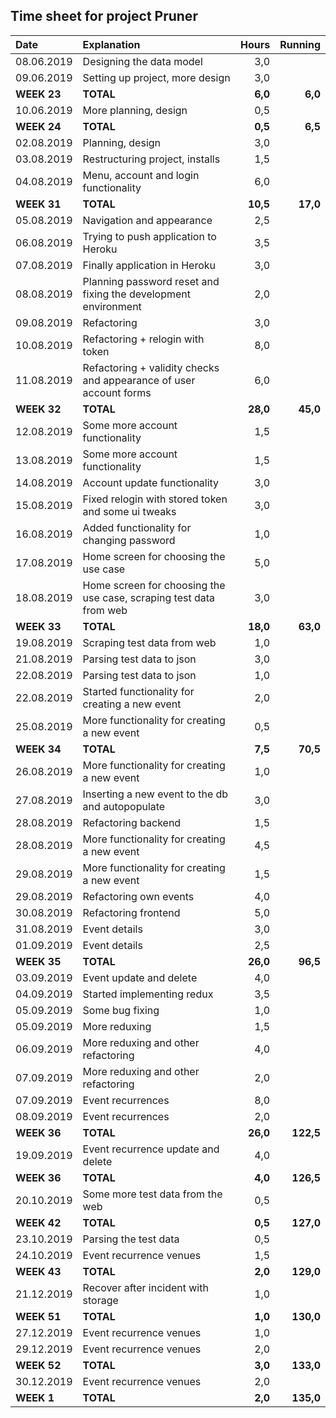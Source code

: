 ## Time sheet for project Pruner

| Date          | Explanation                                                        | Hours     | Running   |
| :------------ |:-------------------------------------------------------------------| ---------:| ---------:|
| 08.06.2019    | Designing the data model                                           |     3,0   |           |
| 09.06.2019    | Setting up project, more design                                    |     3,0   |           |
| **WEEK 23**   | **TOTAL**                                                          |   **6,0** |   **6,0** |
| 10.06.2019    | More planning, design                                              |     0,5   |           |
| **WEEK 24**   | **TOTAL**                                                          |   **0,5** |   **6,5** |
| 02.08.2019    | Planning, design                                                   |     3,0   |           |
| 03.08.2019    | Restructuring project, installs                                    |     1,5   |           |
| 04.08.2019    | Menu, account and login functionality                              |     6,0   |           |
| **WEEK 31**   | **TOTAL**                                                          |  **10,5** |  **17,0** |
| 05.08.2019    | Navigation and appearance                                          |     2,5   |           |
| 06.08.2019    | Trying to push application to Heroku                               |     3,5   |           |
| 07.08.2019    | Finally application in Heroku                                      |     3,0   |           |
| 08.08.2019    | Planning password reset and fixing the development environment     |     2,0   |           |
| 09.08.2019    | Refactoring                                                        |     3,0   |           |
| 10.08.2019    | Refactoring + relogin with token                                   |     8,0   |           |
| 11.08.2019    | Refactoring + validity checks and appearance of user account forms |     6,0   |           |
| **WEEK 32**   | **TOTAL**                                                          |  **28,0** |  **45,0** |
| 12.08.2019    | Some more account functionality                                    |     1,5   |           |
| 13.08.2019    | Some more account functionality                                    |     1,5   |           |
| 14.08.2019    | Account update functionality                                       |     3,0   |           |
| 15.08.2019    | Fixed relogin with stored token and some ui tweaks                 |     3,0   |           |
| 16.08.2019    | Added functionality for changing password                          |     1,0   |           |
| 17.08.2019    | Home screen for choosing the use case                              |     5,0   |           |
| 18.08.2019    | Home screen for choosing the use case, scraping test data from web |     3,0   |           |
| **WEEK 33**   | **TOTAL**                                                          |  **18,0** |  **63,0** |
| 19.08.2019    | Scraping test data from web                                        |     1,0   |           |
| 21.08.2019    | Parsing test data to json                                          |     3,0   |           |
| 22.08.2019    | Parsing test data to json                                          |     1,0   |           |
| 22.08.2019    | Started functionality for creating a new event                     |     2,0   |           |
| 25.08.2019    | More functionality for creating a new event                        |     0,5   |           |
| **WEEK 34**   | **TOTAL**                                                          |   **7,5** |  **70,5** |
| 26.08.2019    | More functionality for creating a new event                        |     1,0   |           |
| 27.08.2019    | Inserting a new event to the db and autopopulate                   |     3,0   |           |
| 28.08.2019    | Refactoring backend                                                |     1,5   |           |
| 28.08.2019    | More functionality for creating a new event                        |     4,5   |           |
| 29.08.2019    | More functionality for creating a new event                        |     1,5   |           |
| 29.08.2019    | Refactoring own events                                             |     4,0   |           |
| 30.08.2019    | Refactoring frontend                                               |     5,0   |           |
| 31.08.2019    | Event details                                                      |     3,0   |           |
| 01.09.2019    | Event details                                                      |     2,5   |           |
| **WEEK 35**   | **TOTAL**                                                          |  **26,0** |  **96,5** |
| 03.09.2019    | Event update and delete                                            |     4,0   |           |
| 04.09.2019    | Started implementing redux                                         |     3,5   |           |
| 05.09.2019    | Some bug fixing                                                    |     1,0   |           |
| 05.09.2019    | More reduxing                                                      |     1,5   |           |
| 06.09.2019    | More reduxing and other refactoring                                |     4,0   |           |
| 07.09.2019    | More reduxing and other refactoring                                |     2,0   |           |
| 07.09.2019    | Event recurrences                                                  |     8,0   |           |
| 08.09.2019    | Event recurrences                                                  |     2,0   |           |
| **WEEK 36**   | **TOTAL**                                                          |  **26,0** | **122,5** |
| 19.09.2019    | Event recurrence update and delete                                 |     4,0   |           |
| **WEEK 36**   | **TOTAL**                                                          |   **4,0** | **126,5** |
| 20.10.2019    | Some more test data from the web                                   |     0,5   |           |
| **WEEK 42**   | **TOTAL**                                                          |   **0,5** | **127,0** |
| 23.10.2019    | Parsing the test data                                              |     0,5   |           |
| 24.10.2019    | Event recurrence venues                                            |     1,5   |           |
| **WEEK 43**   | **TOTAL**                                                          |   **2,0** | **129,0** |
| 21.12.2019    | Recover after incident with storage                                |     1,0   |           |
| **WEEK 51**   | **TOTAL**                                                          |   **1,0** | **130,0** |
| 27.12.2019    | Event recurrence venues                                            |     1,0   |           |
| 29.12.2019    | Event recurrence venues                                            |     2,0   |           |
| **WEEK 52**   | **TOTAL**                                                          |   **3,0** | **133,0** |
| 30.12.2019    | Event recurrence venues                                            |     2,0   |           |
| **WEEK  1**   | **TOTAL**                                                          |   **2,0** | **135,0** |


